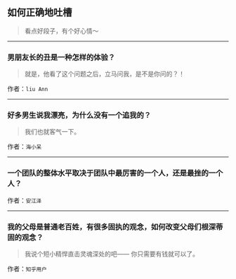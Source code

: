## 如何正确地吐槽

> 看点好段子，有个好心情～


 
---

### 男朋友长的丑是一种怎样的体验？

> 就是，他看了这个问题之后，立马问我，是不是你问的？！


作者：`liu Ann`

---

### 好多男生说我漂亮，为什么没有一个追我的？

> 我们也就客气一下。


作者：`海小呆`

---

### 一个团队的整体水平取决于团队中最厉害的一个人，还是最挫的一个人？

> 


作者：`安江泽`

---

### 我的父母是普通老百姓，有很多固执的观念，如何改变父母们根深蒂固的观念？

> 我说个短小精悍直击灵魂深处的吧——
> 你只需要有钱就可以了。


作者：`知乎用户`